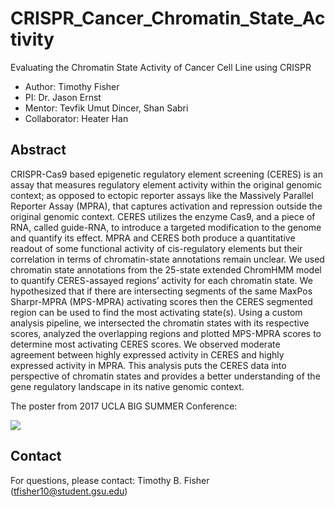 # CRISPR_Cancer_Chromatin_State_Activity
Evaluating the Chromatin State Activity of Cancer Cell Line using CRISPR
- Author: Timothy Fisher
- PI: Dr. Jason Ernst
- Mentor: Tevfik Umut Dincer, Shan Sabri
- Collaborator: Heater Han

## Abstract
CRISPR-Cas9 based epigenetic regulatory element screening (CERES) is an assay that measures regulatory element activity within the original genomic context; as opposed to ectopic reporter assays like the Massively Parallel Reporter Assay (MPRA), that captures activation and repression outside the original genomic context. CERES utilizes the enzyme Cas9, and a piece of RNA, called guide-RNA, to introduce a targeted modification to the genome and quantify its effect. MPRA and CERES both produce a quantitative readout of some functional activity of cis-regulatory elements but their correlation in terms of chromatin-state annotations remain unclear. We used chromatin state annotations from the 25-state extended ChromHMM model to quantify CERES-assayed regions’ activity for each chromatin state. We hypothesized that if there are intersecting segments of the same MaxPos Sharpr-MPRA (MPS-MPRA) activating scores then the CERES segmented region can be used to find the most activating state(s). Using a custom analysis pipeline, we intersected the chromatin states with its respective scores, analyzed the overlapping regions and plotted MPS-MPRA scores to determine most activating CERES scores. We observed moderate agreement between highly expressed activity in CERES and highly expressed activity in MPRA. This analysis puts the CERES data into perspective of chromatin states and provides a better understanding of the gene regulatory landscape in its native genomic context.


The poster from 2017 UCLA BIG SUMMER Conference:

<img src="https://github.com/timothyfisherphd/CRISPR_Cancer_Chromatin_State_Activity/blob/main/2017_BIG_Poster_TimFisher.jpg" align="center">

 ## Contact
For questions, please contact: Timothy B. Fisher (tfisher10@student.gsu.edu)
